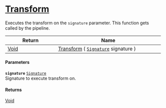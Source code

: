# [Transform](./ITransformation--Transform.md)

Executes the transform on the `signature` parameter.  This function gets called by the pipeline.

| Return<div><a href="#"><img width=225></a></div> | Name<div><a href="#"><img width=525></a></div> | 
| --- | --- | 
| [Void](https://docs.microsoft.com/en-us/dotnet/api/System.Void) | [Transform](./ITransformation--Transform.md) ( [`Signature`](./../Signature.md) signature ) | 


#### Parameters
**`signature`**  [`Signature`](./../Signature.md)<br>Signature to execute transform on.
#### Returns
[Void](https://docs.microsoft.com/en-us/dotnet/api/System.Void)<br>
